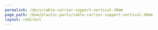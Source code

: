 ```yaml
---
permalink: /docs/cable-carrier-support-vertical-30mm
page_path: /bom/plastic-parts/cable-carrier-support-vertical-30mm
layout: redirect
---
```

